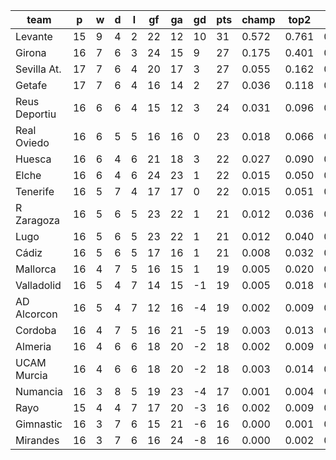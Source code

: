 |     team      | p  | w | d | l | gf | ga | gd | pts | champ | top2  | top3  | top4  |  5-7  | bot4  | bot3  | bot2  |
|---------------|----|---|---|---|----|----|----|-----|-------|-------|-------|-------|-------|-------|-------|-------|
| Levante       | 15 | 9 | 4 | 2 | 22 | 12 | 10 |  31 | 0.572 | 0.761 | 0.851 | 0.901 | 0.068 | 0.000 | 0.000 | 0.000|
| Girona        | 16 | 7 | 6 | 3 | 24 | 15 |  9 |  27 | 0.175 | 0.401 | 0.551 | 0.655 | 0.184 | 0.003 | 0.001 | 0.001|
| Sevilla At.   | 17 | 7 | 6 | 4 | 20 | 17 |  3 |  27 | 0.055 | 0.162 | 0.278 | 0.383 | 0.239 | 0.019 | 0.010 | 0.004|
| Getafe        | 17 | 7 | 6 | 4 | 16 | 14 |  2 |  27 | 0.036 | 0.118 | 0.211 | 0.305 | 0.252 | 0.026 | 0.015 | 0.008|
| Reus Deportiu | 16 | 6 | 6 | 4 | 15 | 12 |  3 |  24 | 0.031 | 0.096 | 0.176 | 0.261 | 0.231 | 0.037 | 0.022 | 0.011|
| Real Oviedo   | 16 | 6 | 5 | 5 | 16 | 16 |  0 |  23 | 0.018 | 0.066 | 0.126 | 0.191 | 0.197 | 0.070 | 0.045 | 0.025|
| Huesca        | 16 | 6 | 4 | 6 | 21 | 18 |  3 |  22 | 0.027 | 0.090 | 0.165 | 0.247 | 0.225 | 0.047 | 0.029 | 0.014|
| Elche         | 16 | 6 | 4 | 6 | 24 | 23 |  1 |  22 | 0.015 | 0.050 | 0.097 | 0.154 | 0.188 | 0.086 | 0.055 | 0.031|
| Tenerife      | 16 | 5 | 7 | 4 | 17 | 17 |  0 |  22 | 0.015 | 0.051 | 0.098 | 0.156 | 0.181 | 0.092 | 0.059 | 0.031|
| R Zaragoza    | 16 | 5 | 6 | 5 | 23 | 22 |  1 |  21 | 0.012 | 0.036 | 0.069 | 0.113 | 0.154 | 0.126 | 0.086 | 0.048|
| Lugo          | 16 | 5 | 6 | 5 | 23 | 22 |  1 |  21 | 0.012 | 0.040 | 0.077 | 0.124 | 0.161 | 0.117 | 0.079 | 0.044|
| Cádiz         | 16 | 5 | 6 | 5 | 17 | 16 |  1 |  21 | 0.008 | 0.032 | 0.071 | 0.115 | 0.153 | 0.118 | 0.078 | 0.046|
| Mallorca      | 16 | 4 | 7 | 5 | 16 | 15 |  1 |  19 | 0.005 | 0.020 | 0.043 | 0.075 | 0.132 | 0.173 | 0.120 | 0.071|
| Valladolid    | 16 | 5 | 4 | 7 | 14 | 15 | -1 |  19 | 0.005 | 0.018 | 0.044 | 0.074 | 0.123 | 0.181 | 0.126 | 0.077|
| AD Alcorcon   | 16 | 5 | 4 | 7 | 12 | 16 | -4 |  19 | 0.002 | 0.009 | 0.023 | 0.042 | 0.087 | 0.262 | 0.191 | 0.121|
| Cordoba       | 16 | 4 | 7 | 5 | 16 | 21 | -5 |  19 | 0.003 | 0.013 | 0.033 | 0.054 | 0.095 | 0.228 | 0.161 | 0.102|
| Almeria       | 16 | 4 | 6 | 6 | 18 | 20 | -2 |  18 | 0.002 | 0.009 | 0.018 | 0.031 | 0.065 | 0.335 | 0.254 | 0.168|
| UCAM Murcia   | 16 | 4 | 6 | 6 | 18 | 20 | -2 |  18 | 0.003 | 0.014 | 0.032 | 0.053 | 0.091 | 0.240 | 0.174 | 0.111|
| Numancia      | 16 | 3 | 8 | 5 | 19 | 23 | -4 |  17 | 0.001 | 0.004 | 0.011 | 0.019 | 0.051 | 0.412 | 0.328 | 0.226|
| Rayo          | 15 | 4 | 4 | 7 | 17 | 20 | -3 |  16 | 0.002 | 0.009 | 0.020 | 0.035 | 0.075 | 0.308 | 0.228 | 0.153|
| Gimnastic     | 16 | 3 | 7 | 6 | 15 | 21 | -6 |  16 | 0.000 | 0.001 | 0.003 | 0.006 | 0.024 | 0.569 | 0.476 | 0.363|
| Mirandes      | 16 | 3 | 7 | 6 | 16 | 24 | -8 |  16 | 0.000 | 0.002 | 0.005 | 0.009 | 0.026 | 0.549 | 0.463 | 0.346|
